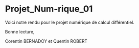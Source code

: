 # Projet_Num-rique_01

Voici notre rendu pour le projet numérique de calcul différentiel.

Bonne lecture,

Corentin BERNADOY et Quentin ROBERT
